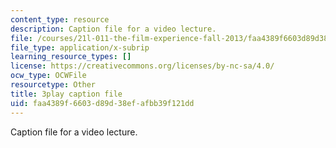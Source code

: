 ```yaml
---
content_type: resource
description: Caption file for a video lecture.
file: /courses/21l-011-the-film-experience-fall-2013/faa4389f6603d89d38efafbb39f121dd_BgozyEIGsuc.srt
file_type: application/x-subrip
learning_resource_types: []
license: https://creativecommons.org/licenses/by-nc-sa/4.0/
ocw_type: OCWFile
resourcetype: Other
title: 3play caption file
uid: faa4389f-6603-d89d-38ef-afbb39f121dd
---
```

Caption file for a video lecture.